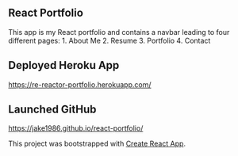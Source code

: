 ## React Portfolio

This app is my React portfolio and contains a navbar leading to four different pages: 1. About Me 2. Resume 3. Portfolio 4. Contact

## Deployed Heroku App

https://re-reactor-portfolio.herokuapp.com/

## Launched GitHub

https://jake1986.github.io/react-portfolio/




This project was bootstrapped with [Create React App](https://github.com/facebook/create-react-app).



